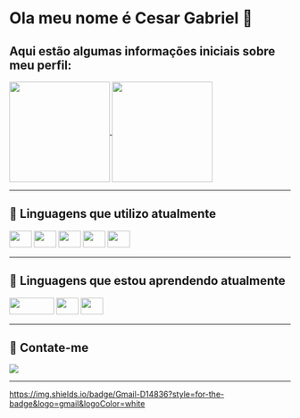 <h1>Ola meu nome é Cesar Gabriel 👋</h1>


<h2>Aqui estão algumas informações iniciais sobre meu perfil:</h2>

<a href="https://github.com/CesarGabriel26">
  <img height=180em align="center" src="https://github-readme-stats.vercel.app/api?username=CesarGabriel26&show_icons=true&theme=gruvbox" />
</a>
<a href="https://github.com/CesarGabriel26">
  <img height=180em align="center" src="https://github-readme-stats.vercel.app/api/top-langs/?username=CesarGabriel26&layout=compact&theme=gruvbox" />
</a>

<hr>
<h2>🔭 Linguagens que utilizo atualmente</h2>
<div>
  <img height=30 width=40 src="https://cdn.jsdelivr.net/gh/devicons/devicon/icons/javascript/javascript-original.svg" />     
  <img height=30 width=40 src="https://cdn.jsdelivr.net/gh/devicons/devicon/icons/css3/css3-original.svg" /> 
  <img height=30 width=40 src="https://cdn.jsdelivr.net/gh/devicons/devicon/icons/html5/html5-original.svg" />
  <img height=30 width=40 src="https://cdn.jsdelivr.net/gh/devicons/devicon/icons/python/python-original.svg" />
  <img height=30 width=40 src="https://cdn.jsdelivr.net/gh/devicons/devicon/icons/godot/godot-original-wordmark.svg" />
</div>     
<hr>
<h2>🌱 Linguagens que estou aprendendo atualmente</h2>
<div>
  <img height=30 width=80 src="https://cdn.jsdelivr.net/gh/devicons/devicon/icons/go/go-original-wordmark.svg" />     
  <img height=30 width=40 src="https://cdn.jsdelivr.net/gh/devicons/devicon/icons/react/react-original-wordmark.svg" /> 
  <img height=30 width=40 src="https://cdn.jsdelivr.net/gh/devicons/devicon/icons/csharp/csharp-original.svg" /> 
</div>     
<hr>
<h2>🔔 Contate-me</h2>
<div>
  <a href="mailto:cesargabrielsousasousa@gmail.com" target="_blank">
    <img src="https://img.shields.io/badge/Gmail-D14836?style=for-the-badge&logo=gmail&logoColor=white" />     
  </a>
</div>     
<hr>

https://img.shields.io/badge/Gmail-D14836?style=for-the-badge&logo=gmail&logoColor=white

